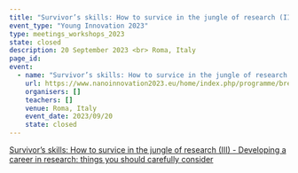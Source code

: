 ```yaml
---
title: "Survivor’s skills: How to survice in the jungle of research (III) - Developing a career in research: things you should carefully consider"
event_type: "Young Innovation 2023"
type: meetings_workshops_2023
state: closed
description: 20 September 2023 <br> Roma, Italy
page_id: 
event:
  - name: "Survivor’s skills: How to survice in the jungle of research (III) - Developing a career in research: things you should carefully consider"
    url: https://www.nanoinnovation2023.eu/home/index.php/programme/breakout-sessions
    organisers: []
    teachers: []
    venue: Roma, Italy
    event_date: 2023/09/20
    state: closed
---
```


[Survivor’s skills: How to survice in the jungle of research (III) - Developing a career in research: things you should carefully consider](https://www.nanoinnovation2023.eu/home/index.php/programme/breakout-sessions)

